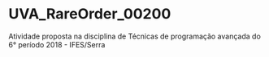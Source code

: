 # UVA_RareOrder_00200
Atividade proposta na disciplina de Técnicas de programação avançada do 6° período 2018 - IFES/Serra
